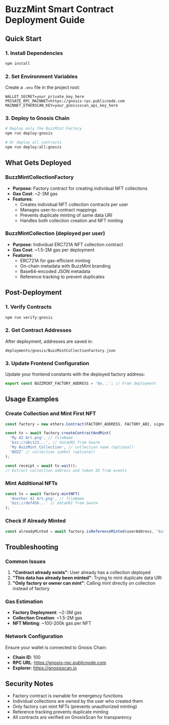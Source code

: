 # BuzzMint Smart Contract Deployment Guide

## Quick Start

### 1. Install Dependencies

```bash
npm install
```

### 2. Set Environment Variables

Create a `.env` file in the project root:

```env
WALLET_SECRET=your_private_key_here
PRIVATE_RPC_MAINNET=https://gnosis-rpc.publicnode.com
MAINNET_ETHERSCAN_KEY=your_gnosisscan_api_key_here
```

### 3. Deploy to Gnosis Chain

```bash
# Deploy only the BuzzMint Factory
npm run deploy:gnosis

# Or deploy all contracts
npm run deploy:all:gnosis
```

## What Gets Deployed

### BuzzMintCollectionFactory

- **Purpose**: Factory contract for creating individual NFT collections
- **Gas Cost**: ~2-3M gas
- **Features**:
  - Creates individual NFT collection contracts per user
  - Manages user-to-contract mappings
  - Prevents duplicate minting of same data URI
  - Handles both collection creation and NFT minting

### BuzzMintCollection (deployed per user)

- **Purpose**: Individual ERC721A NFT collection contract
- **Gas Cost**: ~1.5-2M gas per deployment
- **Features**:
  - ERC721A for gas-efficient minting
  - On-chain metadata with BuzzMint branding
  - Base64-encoded JSON metadata
  - Reference tracking to prevent duplicates

## Post-Deployment

### 1. Verify Contracts

```bash
npm run verify:gnosis
```

### 2. Get Contract Addresses

After deployment, addresses are saved in:

```
deployments/gnosis/BuzzMintCollectionFactory.json
```

### 3. Update Frontend Configuration

Update your frontend constants with the deployed factory address:

```typescript
export const BUZZMINT_FACTORY_ADDRESS = '0x...'; // From deployment
```

## Usage Examples

### Create Collection and Mint First NFT

```typescript
const factory = new ethers.Contract(FACTORY_ADDRESS, FACTORY_ABI, signer);

const tx = await factory.createContractAndMint(
  'My AI Art.png', // fileName
  'bzz://abc123...', // dataURI from Swarm
  'My BuzzMint Collection', // collection name (optional)
  'BUZZ' // collection symbol (optional)
);

const receipt = await tx.wait();
// Extract collection address and token ID from events
```

### Mint Additional NFTs

```typescript
const tx = await factory.mintNFT(
  'Another AI Art.png', // fileName
  'bzz://def456...' // dataURI from Swarm
);
```

### Check if Already Minted

```typescript
const alreadyMinted = await factory.isReferenceMinted(userAddress, 'bzz://abc123...');
```

## Troubleshooting

### Common Issues

1. **"Contract already exists"**: User already has a collection deployed
2. **"This data has already been minted"**: Trying to mint duplicate data URI
3. **"Only factory or owner can mint"**: Calling mint directly on collection instead of factory

### Gas Estimation

- **Factory Deployment**: ~2-3M gas
- **Collection Creation**: ~1.5-2M gas
- **NFT Minting**: ~100-200k gas per NFT

### Network Configuration

Ensure your wallet is connected to Gnosis Chain:

- **Chain ID**: 100
- **RPC URL**: https://gnosis-rpc.publicnode.com
- **Explorer**: https://gnosisscan.io

## Security Notes

- Factory contract is ownable for emergency functions
- Individual collections are owned by the user who created them
- Only factory can mint NFTs (prevents unauthorized minting)
- Reference tracking prevents duplicate minting
- All contracts are verified on GnosisScan for transparency
